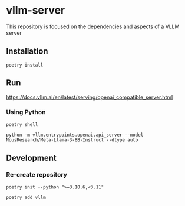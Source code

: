 # vllm-server

This repository is focused on the dependencies and aspects of a VLLM server

## Installation

```
poetry install
```

## Run

https://docs.vllm.ai/en/latest/serving/openai_compatible_server.html

### Using Python

```
poetry shell

python -m vllm.entrypoints.openai.api_server --model NousResearch/Meta-Llama-3-8B-Instruct --dtype auto
```

## Development

### Re-create repository

```
poetry init --python ">=3.10.6,<3.11"
```

```
poetry add vllm
```
